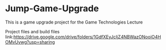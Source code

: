# Jump-Game-Upgrade
This is a game upgrade project for the Game Technologies Lecture

Project files and build files link:https://drive.google.com/drive/folders/1GdfXEyJcIjZ4NBWazONooiO4HOMvUvwg?usp=sharing
